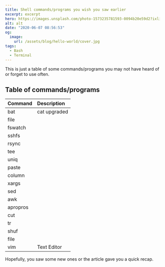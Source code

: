 ```yaml
---
title: Shell commands/programs you wish you saw earlier
excerpt: excerpt
hero: https://images.unsplash.com/photo-1573235781593-0094b20e59d2?ixlib=rb-1.2.1&ixid=eyJhcHBfaWQiOjEyMDd9&auto=format&fit=crop&w=675&q=80
alt: alt
date: "2020-06-07 08:56:53"
og:
  image:
    url: /assets/blog/hello-world/cover.jpg
tags:
  - Bash
  - Terminal
---
```


This is just a table of some commands/programs you may not have heard of or
forget to use often.

## Table of commands/programs

| Command  | Description  |
| :------- | :----------- |
| bat      | cat upgraded |
| file     |              |
| fswatch  |              |
| sshfs    |              |
| rsync    |              |
| tee      |              |
| uniq     |              |
| paste    |              |
| column   |              |
| xargs    |              |
| sed      |              |
| awk      |              |
| apropros |              |
| cut      |              |
| tr       |              |
| shuf     |              |
| file     |              |
| vim      | Text Editor  |

Hopefully, you saw some new ones or the article gave you a quick recap.
